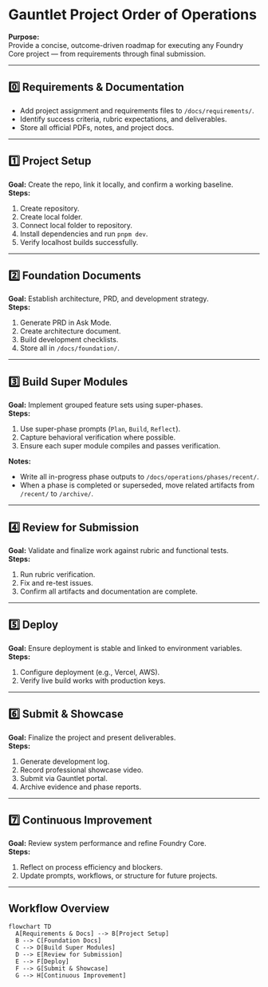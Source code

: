 # Gauntlet Project Order of Operations

**Purpose:**  
Provide a concise, outcome-driven roadmap for executing any Foundry Core project — from requirements through final submission.

---

## 0️⃣ Requirements & Documentation
- Add project assignment and requirements files to `/docs/requirements/`.
- Identify success criteria, rubric expectations, and deliverables.
- Store all official PDFs, notes, and project docs.

---

## 1️⃣ Project Setup
**Goal:** Create the repo, link it locally, and confirm a working baseline.  
**Steps:**
1. Create repository.
2. Create local folder.
3. Connect local folder to repository.
4. Install dependencies and run `pnpm dev`.
5. Verify localhost builds successfully.

---

## 2️⃣ Foundation Documents
**Goal:** Establish architecture, PRD, and development strategy.  
**Steps:**
1. Generate PRD in Ask Mode.  
2. Create architecture document.  
3. Build development checklists.  
4. Store all in `/docs/foundation/`.

---

## 3️⃣ Build Super Modules
**Goal:** Implement grouped feature sets using super-phases.  
**Steps:**
1. Use super-phase prompts (`Plan`, `Build`, `Reflect`).  
2. Capture behavioral verification where possible.  
3. Ensure each super module compiles and passes verification.

**Notes:**  
- Write all in-progress phase outputs to `/docs/operations/phases/recent/`.  
- When a phase is completed or superseded, move related artifacts from `/recent/` to `/archive/`.

---

## 4️⃣ Review for Submission
**Goal:** Validate and finalize work against rubric and functional tests.  
**Steps:**
1. Run rubric verification.  
2. Fix and re-test issues.  
3. Confirm all artifacts and documentation are complete.

---

## 5️⃣ Deploy
**Goal:** Ensure deployment is stable and linked to environment variables.  
**Steps:**
1. Configure deployment (e.g., Vercel, AWS).  
2. Verify live build works with production keys.

---

## 6️⃣ Submit & Showcase
**Goal:** Finalize the project and present deliverables.  
**Steps:**
1. Generate development log.  
2. Record professional showcase video.  
3. Submit via Gauntlet portal.  
4. Archive evidence and phase reports.

---

## 7️⃣ Continuous Improvement
**Goal:** Review system performance and refine Foundry Core.  
**Steps:**
1. Reflect on process efficiency and blockers.  
2. Update prompts, workflows, or structure for future projects.

---

## Workflow Overview
```mermaid
flowchart TD
  A[Requirements & Docs] --> B[Project Setup]
  B --> C[Foundation Docs]
  C --> D[Build Super Modules]
  D --> E[Review for Submission]
  E --> F[Deploy]
  F --> G[Submit & Showcase]
  G --> H[Continuous Improvement]